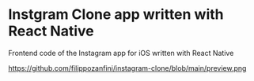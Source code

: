 # Instgram Clone app written with React Native
Frontend code of the Instagram app for iOS written with React Native

https://github.com/filippozanfini/instagram-clone/blob/main/preview.png
